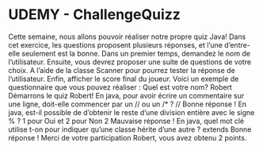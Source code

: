 # UDEMY - ChallengeQuizz
Cette semaine, nous allons pouvoir réaliser notre propre quiz Java!
Dans cet exercice, les questions proposent plusieurs réponses, et l’une d’entre-elle seulement est la bonne.
Dans un premier temps, demandez le nom de l’utilisateur. Ensuite, vous devrez proposer une suite de questions de votre choix. A l’aide de la classe Scanner pour pourrez tester la réponse de l’utilisateur.
Enfin, afficher le score final du joueur.
Voici un exemple de questionnaire que vous pouvez réaliser :
Quel est votre nom?
Robert
Démarrons le quiz Robert!
En java, pour avoir écrire un commentaire sur une ligne, doit-elle commencer par un // ou un /* ?
//
Bonne réponse !
En java, est-il possible de d’obtenir le reste d’une division entière avec le signe % ? 1 pour Oui et 2 pour Non
2
Mauvaise réponse !
En java, quel mot clé utilise t-on pour indiquer qu’une classe hérite d’une autre ?
extends
Bonne réponse !
Merci de votre participation Robert, vous avez obtenu 2 points.
